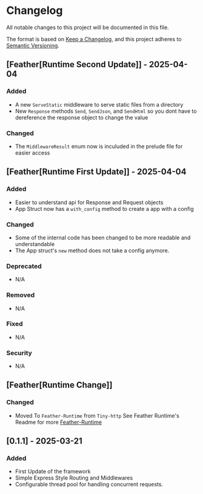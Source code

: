 # Changelog

All notable changes to this project will be documented in this file.

The format is based on [Keep a Changelog](https://keepachangelog.com/en/1.0.0/),
and this project adheres to [Semantic Versioning](https://semver.org/spec/v2.0.0.html).


## [Feather[Runtime Second Update]] - 2025-04-04

### Added
- A new `ServeStatic` middleware to serve static files from a directory
- New `Response` methods `Send`, `SendJson`, and `SendHtml` so you dont have to dereference the response object to change the value

### Changed
- The `MiddlewareResult` enum now is inculuded in the prelude file for easier access


## [Feather[Runtime First Update]] - 2025-04-04

### Added
- Easier to understand api for Response and Request objects
- App Struct now has a `with_config` method to create a app with a config 

### Changed
- Some of the internal code has been changed to be more readable and understandable
- The App struct's `new` method does not take a config anymore.

### Deprecated
- N/A

### Removed
- N/A

### Fixed
- N/A

### Security
- N/A

## [Feather[Runtime Change]]

### Changed
- Moved To `Feather-Runtime` from `Tiny-http` See Feather Runtime's Readme for more [Feather-Runtime](feather-runtime/README.md)


## [0.1.1] - 2025-03-21
### Added
- First Update of the framework
- Simple Express Style Routing and Middlewares
- Configurable thread pool for handling concurrent requests.